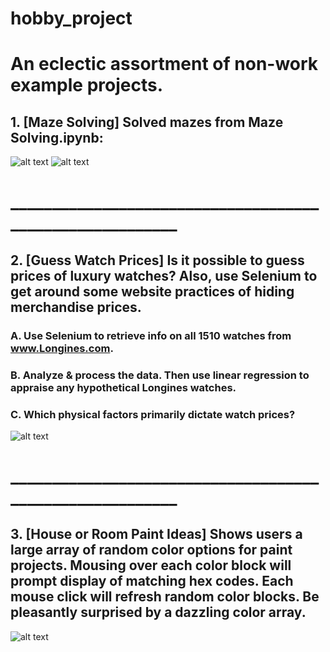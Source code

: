 # hobby_project

# An eclectic assortment of non-work example projects.

## 1. [Maze Solving] Solved mazes from Maze Solving.ipynb:
![alt text](https://github.com/ZhongRabbit/hobby_project/blob/master/Maze%20Solving/maze_3.gif)
![alt text](https://github.com/ZhongRabbit/hobby_project/blob/master/Maze%20Solving/maze_4.gif)
# _________________________________________________________
## 2. [Guess Watch Prices] Is it possible to guess prices of luxury watches? Also, use Selenium to get around some website practices of hiding merchandise prices.
### A. Use Selenium to retrieve info on all 1510 watches from www.Longines.com.
### B. Analyze & process the data. Then use linear regression to appraise any hypothetical Longines watches.
### C. Which physical factors primarily dictate watch prices?
![alt text](https://github.com/ZhongRabbit/hobby_project/blob/master/Guess%20Watch%20Prices/Compare%20Longines%20Watches.png)
# _________________________________________________________
## 3. [House or Room Paint Ideas] Shows users a large array of random color options for paint projects. Mousing over each color block will prompt display of matching hex codes. Each mouse click will refresh random color blocks. Be pleasantly surprised by a dazzling color array.
![alt text](https://github.com/ZhongRabbit/hobby_project/blob/master/House%20or%20Room%20Paint%20Ideas/Paint%20Ideas%20720K.gif)

